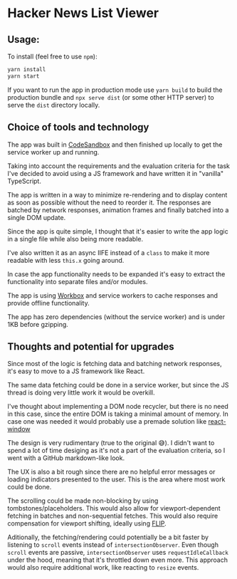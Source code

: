 # Hacker News List Viewer

## Usage:

To install (feel free to use `npm`):

```sh
yarn install
yarn start
```

If you want to run the app in production mode use `yarn build` to build the production bundle and `npx serve dist` (or some other HTTP server) to serve the `dist` directory locally.

## Choice of tools and technology

The app was built in [CodeSandbox](https://codesandbox.io/s/github/ivancuric/hn-scroll) and then finished up locally to get the service worker up and running.

Taking into account the requirements and the evaluation criteria for the task I've decided to avoid using a JS framework and have written it in "vanilla" TypeScript.

The app is written in a way to minimize re-rendering and to display content as soon as possible without the need to reorder it. The responses are batched by network responses, animation frames and finally batched into a single DOM update.

Since the app is quite simple, I thought that it's easier to write the app logic in a single file while also being more readable.

I've also written it as an async IIFE instead of a `class` to make it more readable with less `this.x` going around.

In case the app functionality needs to be expanded it's easy to extract the functionality into separate files and/or modules.

The app is using [Workbox](https://developers.google.com/web/tools/workbox) and service workers to cache responses and provide offline functionality.

The app has zero dependencies (without the service worker) and is under 1KB before gzipping.

## Thoughts and potential for upgrades

Since most of the logic is fetching data and batching network responses, it's easy to move to a JS framework like React.

The same data fetching could be done in a service worker, but since the JS thread is doing very little work it would be overkill.

I've thought about implementing a DOM node recycler, but there is no need in this case, since the entire DOM is taking a minimal amount of memory. In case one was needed it would probably use a premade solution like [react-window](https://github.com/bvaughn/react-window)

The design is very rudimentary (true to the original 😅). I didn't want to spend a lot of time desiging as it's not a part of the evaluation criteria, so I went with a GitHub markdown-like look.

The UX is also a bit rough since there are no helpful error messages or loading indicators presented to the user. This is the area where most work could be done.

The scrolling could be made non-blocking by using tombstones/placeholders. This would also allow for viewport-dependent fetching in batches and non-sequential fetches. This would also require compensation for viewport shifting, ideally using [FLIP](https://aerotwist.com/blog/flip-your-animations/).

Aditionally, the fetching/rendering could potentially be a bit faster by listening to `scroll` events instead of `intersectionObserver`. Even though `scroll` events are passive, `intersectionObserver` uses `requestIdleCallback` under the hood, meaning that it's throttled down even more. This approach would also require additional work, like reacting to `resize` events.
